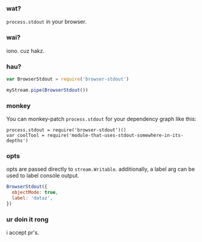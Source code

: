### wat?

`process.stdout` in your browser.

### wai?

iono. cuz hakz.

### hau?

```js
var BrowserStdout = require('browser-stdout')

myStream.pipe(BrowserStdout())
```

### monkey

You can monkey-patch `process.stdout` for your dependency graph like this:

```
process.stdout = require('browser-stdout')()
var coolTool = require('module-that-uses-stdout-somewhere-in-its-depths')
```

### opts

opts are passed directly to `stream.Writable`.
additionally, a label arg can be used to label console output.

```js
BrowserStdout({
  objectMode: true,
  label: 'dataz',
})
```

### ur doin it rong

i accept pr's.
